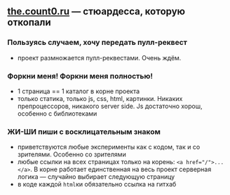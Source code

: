 ## <a href="http://the.count0.ru">the.count0.ru</a> — стюардесса, которую откопали

### Пользуясь случаем, хочу передать пулл-реквест
 * проект размножается пулл-реквестами. Очень ждём.
 
### Форкни меня! Форкни меня полностью!
 * 1 страница == 1 каталог в корне проекта
 * только статика, только js, css, html, картинки. Никаких препроцессоров, никакого server side. Js достаточно хорош, особенно с библиотеками

### ЖИ-ШИ пиши с восклицательным знаком
 * приветствуются любые эксперименты как с кодом, так и со зрителями. Особенно со зрителями 
 * любые ссылки на всех страницах только на корень: `<a href="/">...</a>`. В корне работает единственная на весь проект серверная логика — случайно выбирает следующую страницу
 * в коде каждой `html`ки обязательно ссылка на гитхаб
